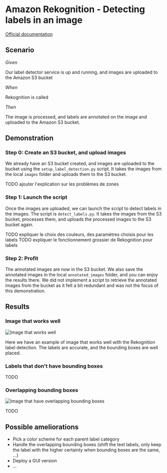 # Amazon Rekognition - Detecting labels in an image

[Official documentation](https://docs.aws.amazon.com/rekognition/latest/dg/labels.html?pg=ln&sec=ft)

## Scenario

_Given_

Our label detector service is up and running, and images are uploaded to the Amazon S3 bucket

_When_

Rekognition is called

_Then_
  
The image is processed, and labels are annotated on the image and uploaded to the Amazon S3 bucket.

## Demonstration

### Step 0: Create an S3 bucket, and upload images

We already have an S3 bucket created, and images are uploaded to the bucket using the `setup_label_detection.py` script. It takes the images from the local `images` folder and uploads them to the S3 bucket.

TODO ajouter l'explication sur les problèmes de zones

### Step 1: Launch the script

Once the images are uploaded, we can launch the script to detect labels in the images. The script is `detect_labels.py`. It takes the images from the S3 bucket, processes them, and uploads the processed images to the S3 bucket again.

TODO expliquer le choix des couleurs, des paramètres choisis pour les labels
TODO expliquer le fonctionnement grossier de Rekognition pour labels

### Step 2: Profit

The annotated images are now in the S3 bucket. We also save the annotated images in the local `annotated_images` folder, and you can enjoy the results there. We did not implement a script to retrieve the annotated images from the bucket as it felt a bit redundant and was not the focus of this demonstration.

## Results

### Image that works well

![Image that works well](./annotated_images/annotated_img0.png)

Here we have an example of image that works well with the Rekognition label detection. The labels are accurate, and the bounding boxes are well placed.

### Labels that don't have bounding boxes

TODO

### Overlapping bounding boxes

![Image that have overlapping bounding boxes](./annotated_images/annotated_img0.png)

TODO

## Possible ameliorations

- Pick a color scheme for each parent label category
- Handle the overlapping bounding boxes (shift the text labels, only keep the label with the higher certainty when bounding boxes are the same, ...)
- Deploy a GUI version
- ...